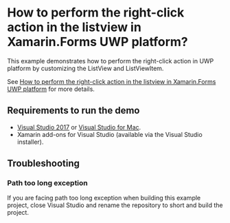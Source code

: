# How to perform the right-click action in the listview in Xamarin.Forms UWP platform?
This example demonstrates how to perform the right-click action in UWP platform by customizing the ListView and ListViewItem.

See [How to perform the right-click action in the listview in Xamarin.Forms UWP platform]() for more details.
## <a name="requirements-to-run-the-demo"></a>Requirements to run the demo ##

* [Visual Studio 2017](https://visualstudio.microsoft.com/downloads/) or [Visual Studio for Mac](https://visualstudio.microsoft.com/vs/mac/).
* Xamarin add-ons for Visual Studio (available via the Visual Studio installer).

## <a name="troubleshooting"></a>Troubleshooting ##
### Path too long exception
If you are facing path too long exception when building this example project, close Visual Studio and rename the repository to short and build the project.